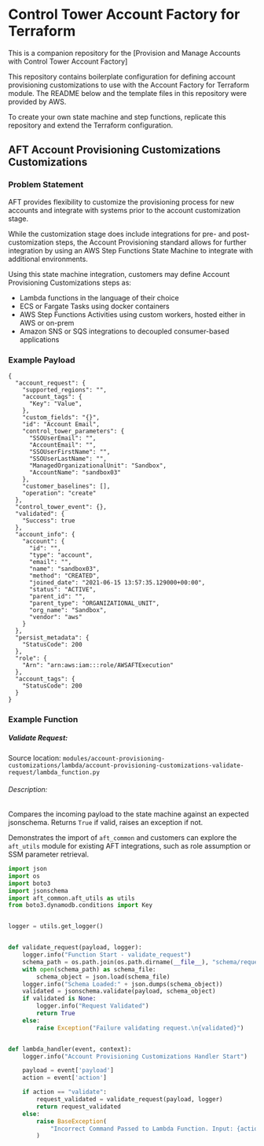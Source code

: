# Control Tower Account Factory for Terraform

This is a companion repository for the [Provision and Manage Accounts with Control Tower Account Factory]

This repository contains boilerplate configuration for defining account provisioning customizations to use with the Account Factory for Terraform
module. The README below and the template files in this repository were provided by AWS.

To create your own state machine and step functions, replicate this repository and extend the Terraform configuration.

## AFT Account Provisioning Customizations Customizations

### Problem Statement

AFT provides flexibility to customize the provisioning process for new accounts and integrate with systems prior to the account customization stage.

While the customization stage does include integrations for pre- and post-customization steps, the Account Provisioning standard allows for further
integration by using an AWS Step Functions State Machine to integrate with additional environments.

Using this state machine integration, customers may define Account Provisioning Customizations steps as:
* Lambda functions in the language of their choice
* ECS or Fargate Tasks using docker containers
* AWS Step Functions Activities using custom workers, hosted either in AWS or on-prem
* Amazon SNS or SQS integrations to decoupled consumer-based applications

### Example Payload

```
{
  "account_request": {
    "supported_regions": "",
    "account_tags": {
      "Key": "Value",
    },
    "custom_fields": "{}",
    "id": "Account Email",
    "control_tower_parameters": {
      "SSOUserEmail": "",
      "AccountEmail": "",
      "SSOUserFirstName": "",
      "SSOUserLastName": "",
      "ManagedOrganizationalUnit": "Sandbox",
      "AccountName": "sandbox03"
    },
    "customer_baselines": [],
    "operation": "create"
  },
  "control_tower_event": {},
  "validated": {
    "Success": true
  },
  "account_info": {
    "account": {
      "id": "",
      "type": "account",
      "email": "",
      "name": "sandbox03",
      "method": "CREATED",
      "joined_date": "2021-06-15 13:57:35.129000+00:00",
      "status": "ACTIVE",
      "parent_id": "",
      "parent_type": "ORGANIZATIONAL_UNIT",
      "org_name": "Sandbox",
      "vendor": "aws"
    }
  },
  "persist_metadata": {
    "StatusCode": 200
  },
  "role": {
    "Arn": "arn:aws:iam:::role/AWSAFTExecution"
  },
  "account_tags": {
    "StatusCode": 200
  }
}
```


### Example Function

##### Validate Request:

Source location: `modules/account-provisioning-customizations/lambda/account-provisioning-customizations-validate-request/lambda_function.py`

###### Description:

Compares the incoming payload to the state machine against an expected
jsonschema. Returns `True` if valid, raises an exception if not.

Demonstrates the import of `aft_common` and customers can explore the `aft_utils` module for existing AFT integrations, such as role assumption or SSM parameter retrieval.

```python
import json
import os
import boto3
import jsonschema
import aft_common.aft_utils as utils
from boto3.dynamodb.conditions import Key


logger = utils.get_logger()


def validate_request(payload, logger):
    logger.info("Function Start - validate_request")
    schema_path = os.path.join(os.path.dirname(__file__), "schema/request_schema.json")
    with open(schema_path) as schema_file:
        schema_object = json.load(schema_file)
    logger.info("Schema Loaded:" + json.dumps(schema_object))
    validated = jsonschema.validate(payload, schema_object)
    if validated is None:
        logger.info("Request Validated")
        return True
    else:
        raise Exception("Failure validating request.\n{validated}")


def lambda_handler(event, context):
    logger.info("Account Provisioning Customizations Handler Start")

    payload = event['payload']
    action = event['action']

    if action == "validate":
        request_validated = validate_request(payload, logger)
        return request_validated
    else:
        raise BaseException(
            "Incorrect Command Passed to Lambda Function. Input: {action}. Expected: 'validate'"
        )

```

